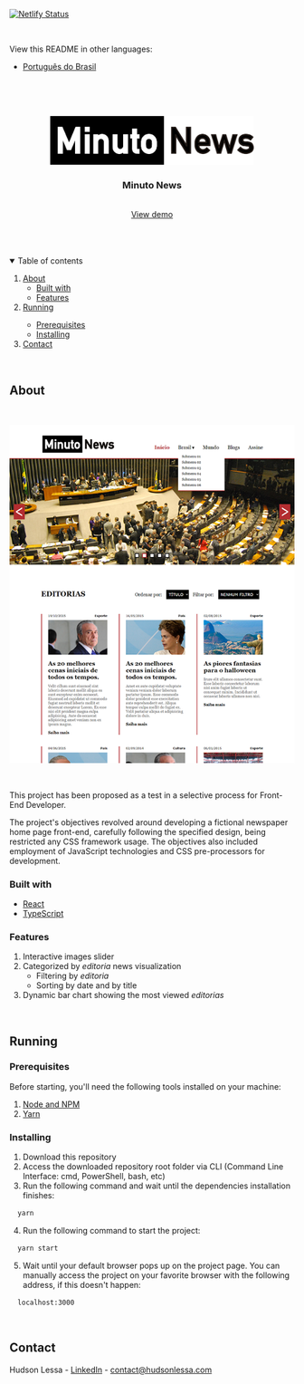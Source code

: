 [![Netlify Status](https://api.netlify.com/api/v1/badges/a38df661-4ef8-4b0a-91f4-b759885804da/deploy-status)](https://app.netlify.com/sites/minuto-news/deploys)

<br>

View this README in other languages:

* [Português do Brasil](README.pt-BR.md)

<br>
<br>
<br>

<p align="center">
  <a href="http://minutonews.hudsonlessa.com">
    <img src="src/assets/logo.svg" alt="Logo" width="360">
  </a>

  <h3 align="center">Minuto News</h3>

  <p align="center">
    <br />
    <a href="http://minutonews.hudsonlessa.com">View demo</a>
  </p>
</p>

<br>
<br>
<br>

<details open="open">
  <summary>Table of contents</summary>
  <ol>
    <li>
      <a href="#about">About</a>
      <ul>
        <li><a href="#built-with">Built with</a></li>
        <li><a href="#features">Features</a></li>
      </ul>
    </li>
    <li>
      <a href="#running">Running</a></li>
      <ul>
        <li><a href="#prerequisites">Prerequisites</a></li>
        <li><a href="#installing">Installing</a></li>
      </ul>
    </li>
    <li><a href="#contact">Contact</a></li>
  </ol>
</details>

<br>

## About

<br>

[![Minuto News screenshot][product-screenshot]](http://minutonews.hudsonlessa.com)

<br>

This project has been proposed as a test in a selective process for Front-End Developer.

The project's objectives revolved around developing a fictional newspaper home page front-end, carefully following the specified design, being restricted any CSS framework usage. The objectives also included employment of JavaScript technologies and CSS pre-processors for development.

### Built with

* [React](http://reactjs.org)
* [TypeScript](http://typescriptlang.org)

### Features
1. Interactive images slider
2. Categorized by *editoria* news visualization
    * Filtering by *editoria*
    * Sorting by date and by title
3. Dynamic bar chart showing the most viewed *editorias*

<br>

## Running

### Prerequisites

Before starting, you'll need the following tools installed on your machine:
1. [Node and NPM](http://nodejs.org)
2. [Yarn](http://yarnpkg.com)

### Installing

1. Download this repository
2. Access the downloaded repository root folder via CLI (Command Line Interface: cmd, PowerShell, bash, etc)
3. Run the following command and wait until the dependencies installation finishes:

  ```sh
    yarn
  ```

4. Run the following command to start the project:

  ```sh
    yarn start
  ```

5. Wait until your default browser pops up on the project page. You can manually access the project on your favorite browser with the following address, if this doesn't happen:

  ```http
    localhost:3000
  ```

<br>

## Contact

Hudson Lessa - [LinkedIn](http://linkedin.com/in/hudsonlessa) - contact@hudsonlessa.com



[product-screenshot]: images/product-screenshot.png
